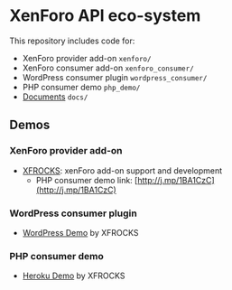 # XenForo API eco-system

This repository includes code for:

 * XenForo provider add-on `xenforo/`
 * XenForo consumer add-on `xenforo_consumer/`
 * WordPress consumer plugin `wordpress_consumer/`
 * PHP consumer demo `php_demo/`
 * [Documents](https://github.com/grisha2217/Lolzteam-Public-API/blob/master/docs/api.markdown) `docs/`

## Demos

### XenForo provider add-on

 * [XFROCKS](https://xfrocks.com): xenForo add-on support and development
     * PHP consumer demo link: [http://j.mp/1BA1CzC](http://j.mp/1BA1CzC)

### WordPress consumer plugin

 * [WordPress Demo](http://wordpress.xfrocks.com) by XFROCKS

### PHP consumer demo

 * [Heroku Demo](http://api-php-demo.xfrocks.com) by XFROCKS



